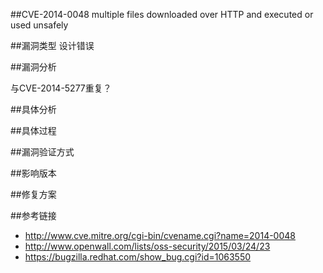 ##CVE-2014-0048  multiple files downloaded over HTTP and executed or used unsafely


##漏洞类型
设计错误  


##漏洞分析

与CVE-2014-5277重复？

##具体分析



##具体过程



##漏洞验证方式


##影响版本


##修复方案


##参考链接
- http://www.cve.mitre.org/cgi-bin/cvename.cgi?name=2014-0048
- http://www.openwall.com/lists/oss-security/2015/03/24/23
- https://bugzilla.redhat.com/show_bug.cgi?id=1063550


